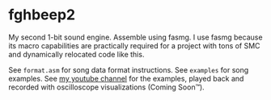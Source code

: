 # fghbeep2

My second 1-bit sound engine. Assemble using fasmg. I use fasmg because its macro capabilities are practically required for a project with tons of SMC and dynamically relocated code like this.

See `format.asm` for song data format instructions. See `examples` for song examples. See [my youtube channel](https://www.youtube.com/channel/UCd-hwoM2gHt1Y890qmaZwuQ) for the examples, played back and recorded with oscilloscope visualizations (Coming Soon™).
